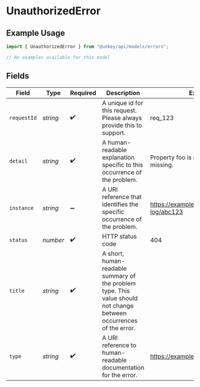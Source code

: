 # UnauthorizedError

## Example Usage

```typescript
import { UnauthorizedError } from "@unkey/api/models/errors";

// No examples available for this model
```

## Fields

| Field                                                                                                               | Type                                                                                                                | Required                                                                                                            | Description                                                                                                         | Example                                                                                                             |
| ------------------------------------------------------------------------------------------------------------------- | ------------------------------------------------------------------------------------------------------------------- | ------------------------------------------------------------------------------------------------------------------- | ------------------------------------------------------------------------------------------------------------------- | ------------------------------------------------------------------------------------------------------------------- |
| `requestId`                                                                                                         | *string*                                                                                                            | :heavy_check_mark:                                                                                                  | A unique id for this request. Please always provide this to support.                                                | req_123                                                                                                             |
| `detail`                                                                                                            | *string*                                                                                                            | :heavy_check_mark:                                                                                                  | A human-readable explanation specific to this occurrence of the problem.                                            | Property foo is required but is missing.                                                                            |
| `instance`                                                                                                          | *string*                                                                                                            | :heavy_minus_sign:                                                                                                  | A URI reference that identifies the specific occurrence of the problem.                                             | https://example.com/error-log/abc123                                                                                |
| `status`                                                                                                            | *number*                                                                                                            | :heavy_check_mark:                                                                                                  | HTTP status code                                                                                                    | 404                                                                                                                 |
| `title`                                                                                                             | *string*                                                                                                            | :heavy_check_mark:                                                                                                  | A short, human-readable summary of the problem type. This value should not change between occurrences of the error. |                                                                                                                     |
| `type`                                                                                                              | *string*                                                                                                            | :heavy_check_mark:                                                                                                  | A URI reference to human-readable documentation for the error.                                                      | https://example.com/errors/example                                                                                  |